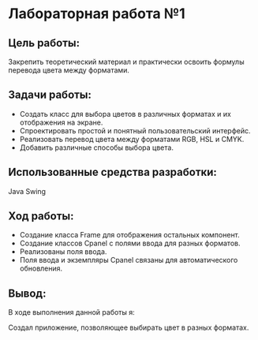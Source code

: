 # Лабораторная работа №1
## Цель работы:
Закрепить теоретический материал и практически освоить формулы перевода цвета между форматами.

## Задачи работы:
* Создать класс для выбора цветов в различных форматах и их отображения на экране.
* Спроектировать простой и понятный пользовательский интерфейс.
* Реализовать перевод цвета между форматами RGB, HSL и CMYK.
* Добавить различные способы выбора цвета.

## Использованные средства разработки:
Java Swing

## Ход работы:
* Создание класса Frame для отображения остальных компонент.
* Создание классов Cpanel с полями ввода для разных форматов.
* Реализованы поля ввода.
* Поля ввода и экземпляры Cpanel связаны для автоматического обновления.
## Вывод:
В ходе выполнения данной работы я:

Создал приложение, позволяющее выбирать цвет в разных форматах.
